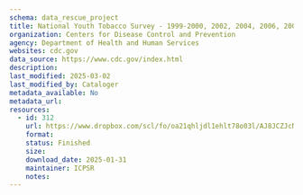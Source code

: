 ```yaml
---
schema: data_rescue_project 
title: National Youth Tobacco Survey - 1999-2000, 2002, 2004, 2006, 2009-2023
organization: Centers for Disease Control and Prevention
agency: Department of Health and Human Services
websites: cdc.gov
data_source: https://www.cdc.gov/index.html
description: 
last_modified: 2025-03-02
last_modified_by: Cataloger
metadata_available: No
metadata_url: 
resources:
  - id: 312
    url: https://www.dropbox.com/scl/fo/oa21qhljdl1ehlt78o03l/AJ8JCZJcNt2XAZLRtFm3vHg?rlkey=lhypvws8txn8gbph2bsj76ybx&dl=0
    format: 
    status: Finished
    size: 
    download_date: 2025-01-31
    maintainer: ICPSR
    notes: 
---
```

